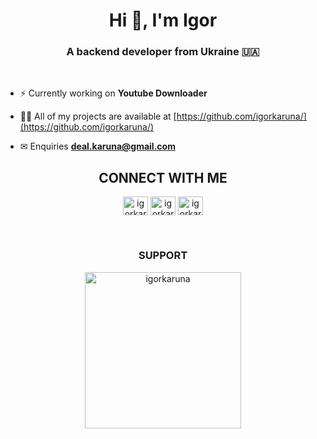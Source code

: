 <h1 align="center">Hi 👋, I'm Igor</h1>
<h3 align="center">A backend developer from Ukraine 🇺🇦</h3>
<br>

- ⚡ Currently working on **Youtube Downloader**

- 👨‍💻 All of my projects are available at [https://github.com/igorkaruna/](https://github.com/igorkaruna/)

- ✉ Enquiries **deal.karuna@gmail.com**


<h2 align="center">CONNECT WITH ME</h2>
<p align="center">
<a href="https://instagram.com/igorkaruna" target="blank"><img align="center" src="https://user-images.githubusercontent.com/88438873/175100607-36462a3a-e8a9-4aa1-9f93-10e61a136d1c.svg" alt="igorkaruna" height="30" width="40" /></a>
<a href="https://twitter.com/igorkaruna" target="blank"><img align="center" src="https://user-images.githubusercontent.com/88438873/175100841-61fbd69f-ee89-4b63-a665-d8378e8f3e3b.svg" alt="igorkaruna" height="30" width="40" /></a>
<a href="https://linkedin.com/in/igorkaruna" target="blank"><img align="center" src="https://user-images.githubusercontent.com/88438873/175100632-e5a37e98-9afb-4cc2-a29f-9d70ec271880.svg" alt="igorkaruna" height="30" width="40" /></a>
</p>
<br>
<h3 align="center">SUPPORT</h3>
<p align="center"><a href="https://www.buymeacoffee.com/igorkaruna"> <img width="250" src="https://user-images.githubusercontent.com/88438873/175102296-fe187102-9189-4e3b-8e2b-a88a8507b767.svg" alt="igorkaruna" /></a></p><br><br>

